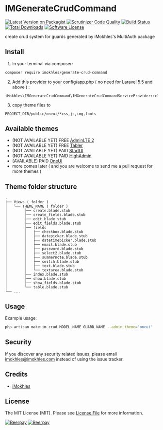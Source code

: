 # IMGenerateCrudCommand

[![Latest Version on Packagist][ico-version]][link-packagist]
[![Scrutinizer Code Quality][ico-code-quality]][link-code-quality]
[![Build Status](https://scrutinizer-ci.com/g/iMokhles/IMGenerateCrudCommand/badges/build.png?b=master)](https://scrutinizer-ci.com/g/iMokhles/IMGenerateCrudCommand/build-status/master)
[![Total Downloads][ico-downloads]][link-downloads]
[![Software License][ico-license]](LICENSE)

create crud system for guards generated by iMokhles's MultiAuth package

## Install

1. In your terminal via composer:

``` bash
composer require imokhles/generate-crud-command
```

2. Add this provider to your config/app.php ( no need for Laravel 5.5 and above ) :
```
iMokhles\IMGenerateCrudCommand\IMGenerateCrudCommandServiceProvider::class
```

3. copy theme files to 
```
PROJECT_DIR/public/oneui/*css,js,img,fonts
```

## Available themes

* (NOT AVAILABLE YET) FREE [AdminLTE 2](https://adminlte.io/themes/AdminLTE/index2.html)
* (NOT AVAILABLE YET) FREE [Tabler](https://preview.tabler.io/)
* (NOT AVAILABLE YET) PAID [StartUI](https://themeforest.net/item/startui-premium-bootstrap-4-admin-dashboard-template/15228250?ref=themesanytime)
* (NOT AVAILABLE YET) PAID [HighAdmin](https://themeforest.net/item/highdmin-responsive-bootstrap-4-admin-dashboard/21233941)
* (AVAILABLE) PAID [OneUI](https://themeforest.net/item/oneui-bootstrap-admin-dashboard-template-ui-framework-angularjs/11820082)
* more comes later ( and you are welcome to send me a pull request for more themes )

## Theme folder structure 

    .
    ├── Views ( folder )
    │   └── THEME_NAME ( folder )
    │        ├── create.blade.stub
    │        ├── create_fields.blade.stub
    │        ├── edit.blade.stub
    │        ├── edit_fields.blade.stub
    │        ├── fields
    │        │   ├── checkbox.blade.stub
    │        │   ├── datepicker.blade.stub
    │        │   ├── datetimepicker.blade.stub
    │        │   ├── email.blade.stub
    │        │   ├── password.blade.stub
    │        │   ├── select2.blade.stub
    │        │   ├── summernote.blade.stub
    │        │   ├── switch.blade.stub
    │        │   ├── text.blade.stub
    │        │   └── textarea.blade.stub
    │        ├── index.blade.stub
    │        ├── show.blade.stub
    │        ├── show_fields.blade.stub
    │        └── table.blade.stub
    └── ...

## Usage

Example usage: 


``` bash
php artisan make:im_crud MODEL_NAME GUARD_NAME --admin_theme="oneui"
```

## Security

If you discover any security related issues, please email imokhles@imokhles.com instead of using the issue tracker.

## Credits

- [iMokhles](http://github.com/imokhles)

## License

The MIT License (MIT). Please see [License File](LICENSE) for more information.

[ico-version]: https://img.shields.io/packagist/v/imokhles/generate-crud-command.svg?style=flat-square
[ico-license]: https://img.shields.io/badge/license-MIT-brightgreen.svg?style=flat-square
[ico-downloads]: https://img.shields.io/packagist/dt/imokhles/generate-crud-command.svg?style=flat-square
[ico-code-quality]: https://img.shields.io/scrutinizer/g/iMokhles/IMGenerateCrudCommand.svg?style=flat-square

[link-packagist]: https://packagist.org/packages/imokhles/generate-crud-command
[link-downloads]: https://packagist.org/packages/imokhles/generate-crud-command
[link-author]: https://github.com/imokhles
[link-code-quality]: https://scrutinizer-ci.com/g/iMokhles/IMGenerateCrudCommand

[![Beerpay](https://beerpay.io/iMokhles/IMGenerateCrudCommand/badge.svg?style=beer-square)](https://beerpay.io/iMokhles/IMGenerateCrudCommand)  [![Beerpay](https://beerpay.io/iMokhles/IMGenerateCrudCommand/make-wish.svg?style=flat-square)](https://beerpay.io/iMokhles/IMGenerateCrudCommand?focus=wish)
